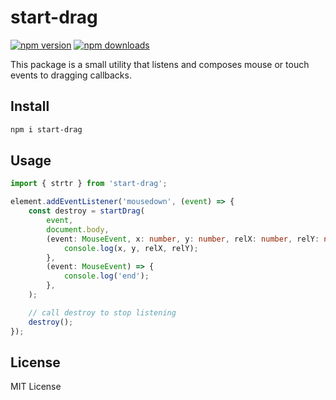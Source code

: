 # start-drag

[![npm version](https://badgen.net/npm/v/start-drag)](https://npm.im/start-drag) [![npm downloads](https://badgen.net/npm/dm/start-drag)](https://npm.im/start-drag)

This package is a small utility that listens and composes mouse or touch events to dragging callbacks.

## Install

```bash
npm i start-drag
```

## Usage

```typescript
import { strtr } from 'start-drag';

element.addEventListener('mousedown', (event) => {
	const destroy = startDrag(
		event,
		document.body,
		(event: MouseEvent, x: number, y: number, relX: number, relY: number) => {
			console.log(x, y, relX, relY);
		},
		(event: MouseEvent) => {
			console.log('end');
		},
	);

	// call destroy to stop listening
	destroy();
});
```

## License

MIT License
